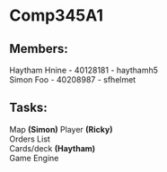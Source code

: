 # Comp345A1
## Members:
Haytham Hnine - 40128181 - haythamh5  
Simon Foo - 40208987 - sfhelmet

## Tasks:
Map **(Simon)**
Player **(Ricky)**  
Orders List  
Cards/deck **(Haytham)**  
Game Engine  
